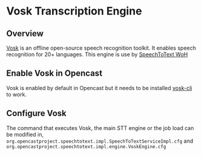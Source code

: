 Vosk Transcription Engine
=========================

Overview
--------
[Vosk](https://alphacephei.com/vosk/) is an offline open-source speech recognition toolkit. It enables speech recognition for 20+ languages.
This engine is use by [SpeechToText WoH](../../workflowoperationhandlers/speechtotext-woh.md)

Enable Vosk in Opencast
-----------------------

Vosk is enabled by default in Opencast but it needs to be installed 
[vosk-cli](https://github.com/elan-ev/vosk-cli#installation) to work.

Configure Vosk
--------------

The command that executes Vosk, the main STT engine or the job load can be modified in, 
`org.opencastproject.speechtotext.impl.SpeechToTextServiceImpl.cfg` and 
`org.opencastproject.speechtotext.impl.engine.VoskEngine.cfg`
